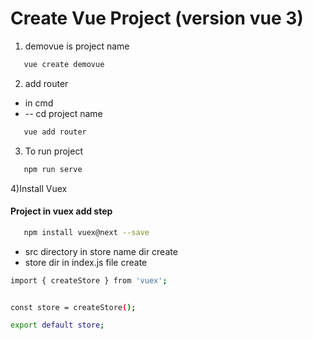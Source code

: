 
# Create Vue Project (version vue 3)

1) demovue is project name

```bash
   vue create demovue
```
2) add router
 - in cmd
 - -- cd project name
```bash
   vue add router
```
3) To run project
```bash
   npm run serve
```

4)Install Vuex
#### Project in vuex add step
```bash
   npm install vuex@next --save
```
- src directory in store name dir create
- store dir in index.js file create

```bash
import { createStore } from 'vuex';


const store = createStore();

export default store;
```
